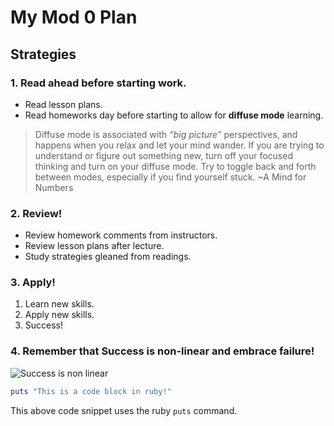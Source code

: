 # My Mod 0 Plan

## Strategies 
### 1. Read ahead before starting work. 
 - Read lesson plans. 
  - Read homeworks day before starting to allow for **diffuse mode** learning. 
  > Diffuse mode is associated with *“big picture”* perspectives, and happens when you relax and let your mind wander. If you are trying to understand or figure out something new, turn off your focused thinking and turn on your diffuse mode. Try to toggle back and forth between modes, especially if you find yourself stuck. ~A Mind for Numbers
  
### 2. Review! 
 - Review homework comments from instructors. 
 - Review lesson plans after lecture.
 - Study strategies gleaned from readings. 

### 3. Apply!
1. Learn new skills. 
2. Apply new skills. 
3. Success!

### 4. Remember that Success is non-linear and embrace failure!
![Success is non linear](https://partners4prosperity.com//wp-content/uploads/2015/08/success-what-it-really-looks-like-1024x628.jpg "Success is non linear")

 ```ruby
puts "This is a code block in ruby!"
 ```
This above code snippet uses the ruby `puts` command. 


